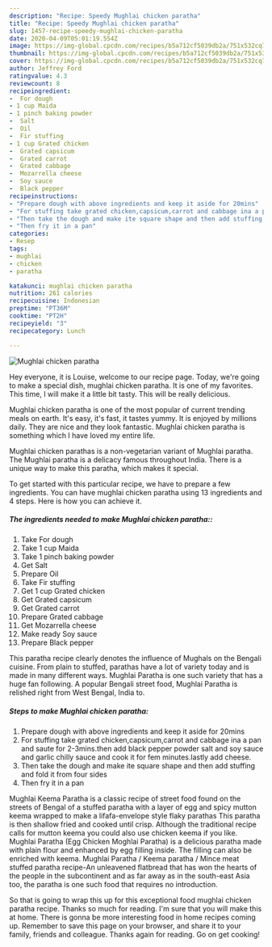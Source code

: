```yaml
---
description: "Recipe: Speedy Mughlai chicken paratha"
title: "Recipe: Speedy Mughlai chicken paratha"
slug: 1457-recipe-speedy-mughlai-chicken-paratha
date: 2020-04-09T05:01:19.554Z
image: https://img-global.cpcdn.com/recipes/b5a712cf5039db2a/751x532cq70/mughlai-chicken-paratha-recipe-main-photo.jpg
thumbnail: https://img-global.cpcdn.com/recipes/b5a712cf5039db2a/751x532cq70/mughlai-chicken-paratha-recipe-main-photo.jpg
cover: https://img-global.cpcdn.com/recipes/b5a712cf5039db2a/751x532cq70/mughlai-chicken-paratha-recipe-main-photo.jpg
author: Jeffrey Ford
ratingvalue: 4.3
reviewcount: 8
recipeingredient:
-  For dough
- 1 cup Maida
- 1 pinch baking powder
-  Salt
-  Oil
-  Fir stuffing
- 1 cup Grated chicken
-  Grated capsicum
-  Grated carrot
-  Grated cabbage
-  Mozarrella cheese
-  Soy sauce
-  Black pepper
recipeinstructions:
- "Prepare dough with above ingredients and keep it aside for 20mins"
- "For stuffing take grated chicken,capsicum,carrot and cabbage ina a pan and saute for 2-3mins.then add black pepper powder salt and soy sauce and garlic chilly sauce and cook it for fem minutes.lastly add cheese."
- "Then take the dough and make ite square shape and then add stuffing and fold it from four sides"
- "Then fry it in a pan"
categories:
- Resep
tags:
- mughlai
- chicken
- paratha

katakunci: mughlai chicken paratha
nutrition: 261 calories
recipecuisine: Indonesian
preptime: "PT36M"
cooktime: "PT2H"
recipeyield: "3"
recipecategory: Lunch

---
```



![Mughlai chicken paratha](https://img-global.cpcdn.com/recipes/b5a712cf5039db2a/751x532cq70/mughlai-chicken-paratha-recipe-main-photo.jpg)

Hey everyone, it is Louise, welcome to our recipe page. Today, we're going to make a special dish, mughlai chicken paratha. It is one of my favorites. This time, I will make it a little bit tasty. This will be really delicious.

Mughlai chicken paratha is one of the most popular of current trending meals on earth. It's easy, it's fast, it tastes yummy. It is enjoyed by millions daily. They are nice and they look fantastic. Mughlai chicken paratha is something which I have loved my entire life.

Mughlai chicken parathas is a non-vegetarian variant of Mughlai paratha. The Mughlai paratha is a delicacy famous throughout India. There is a unique way to make this paratha, which makes it special.


To get started with this particular recipe, we have to prepare a few ingredients. You can have mughlai chicken paratha using 13 ingredients and 4 steps. Here is how you can achieve it.

##### The ingredients needed to make Mughlai chicken paratha::

1. Take  For dough
1. Take 1 cup Maida
1. Take 1 pinch baking powder
1. Get  Salt
1. Prepare  Oil
1. Take  Fir stuffing
1. Get 1 cup Grated chicken
1. Get  Grated capsicum
1. Get  Grated carrot
1. Prepare  Grated cabbage
1. Get  Mozarrella cheese
1. Make ready  Soy sauce
1. Prepare  Black pepper


This paratha recipe clearly denotes the influence of Mughals on the Bengali cuisine. From plain to stuffed, parathas have a lot of variety today and is made in many different ways. Mughlai Paratha is one such variety that has a huge fan following. A popular Bengali street food, Mughlai Paratha is relished right from West Bengal, India to. 

##### Steps to make Mughlai chicken paratha:

1. Prepare dough with above ingredients and keep it aside for 20mins
1. For stuffing take grated chicken,capsicum,carrot and cabbage ina a pan and saute for 2-3mins.then add black pepper powder salt and soy sauce and garlic chilly sauce and cook it for fem minutes.lastly add cheese.
1. Then take the dough and make ite square shape and then add stuffing and fold it from four sides
1. Then fry it in a pan


Mughlai Keema Paratha is a classic recipe of street food found on the streets of Bengal of a stuffed paratha with a layer of egg and spicy mutton keema wrapped to make a lifafa-envelope style flaky parathas This paratha is then shallow fried and cooked until crisp. Although the traditional recipe calls for mutton keema you could also use chicken keema if you like. Mughlai Paratha (Egg Chicken Moghlai Paratha) is a delicious paratha made with plain flour and enhanced by egg filling inside. The filling can also be enriched with keema. Mughlai Paratha / Keema paratha / Mince meat stuffed paratha recipe-An unleavened flatbread that has won the hearts of the people in the subcontinent and as far away as in the south-east Asia too, the paratha is one such food that requires no introduction. 

So that is going to wrap this up for this exceptional food mughlai chicken paratha recipe. Thanks so much for reading. I'm sure that you will make this at home. There is gonna be more interesting food in home recipes coming up. Remember to save this page on your browser, and share it to your family, friends and colleague. Thanks again for reading. Go on get cooking!

